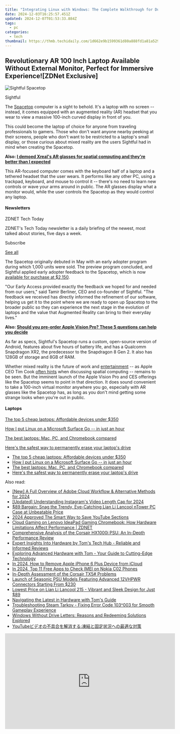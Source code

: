 ```yaml
---
title: "Integrating Linux with Windows: The Complete Walkthrough for Dual Booting Explained by ZDNET"
date: 2024-12-03T16:25:57.451Z
updated: 2024-12-07T01:53:33.884Z
tags:
  - pc
categories:
  - tech
thumbnail: https://thmb.techidaily.com/1d662e9b1599361d80a888fd1a81a529179f95c0fe44fe20c4f91438bc57f9cb.jpg
---
```


## Revolutionary AR 100 Inch Laptop Available Without External Monitor, Perfect for Immersive Experience![ZDNet Exclusive]

![Sightful Spacetop](https://www.zdnet.com/a/img/resize/7ff64b211bccdae9e023f61cf988dce7f8e58804/2024/01/18/92490641-9e15-4cbc-b3d4-66c68141e43c/spacetop.jpg?auto=webp&width=1280)

Sightful

The [Spacetop](https://sightful.com/) computer is a sight to behold. It's a laptop with no screen -- instead, it comes equipped with an augmented reality (AR) headset that you wear to view a massive 100-inch curved display in front of you. 

This could become the laptop of choice for anyone from traveling professionals to gamers. Those who don't want anyone nearby peeking at their screens, people who don't want to be restricted to a laptop's small display, or those curious about mixed reality are the users Sightful had in mind when creating the Spacetop. 

**Also: [I demoed Xreal's AR glasses for spatial computing and they're better than I expected](https://www.zdnet.com/article/i-demoed-xreals-ar-glasses-for-spatial-computing-and-theyre-better-than-i-expected/)**

This AR-focused computer comes with the keyboard half of a laptop and a tethered headset that the user wears. It performs like any other PC, using a trackpad, keyboard, and mouse to control it -- there's no need to learn new controls or wave your arms around in public. The AR glasses display what a monitor would, while the user controls the Spacetop as they would control any laptop.

#### Newsletters

ZDNET Tech Today

ZDNET's Tech Today newsletter is a daily briefing of the newest, most talked about stories, five days a week.

 Subscribe

[See all](https://www.zdnet.com/newsletters/)

The Spacetop originally debuted in May with an early adopter program during which 1,000 units were sold. The preview program concluded, and Sightful applied early adopter feedback to the Spacetop, which is now [available for purchase at $2,150](https://sightful.com/).

"Our Early Access provided exactly the feedback we hoped for and needed from our users," said Tamir Berliner, CEO and co-founder of Sightful. "The feedback we received has directly informed the refinement of our software, helping us get it to the point where we are ready to open up Spacetop to the broader public so they can experience the next stage in the evolution of laptops and the value that Augmented Reality can bring to their everyday lives."

**Also: [Should you pre-order Apple Vision Pro? These 5 questions can help you decide](https://www.zdnet.com/article/apple-vision-pro-should-you-pre-order/)**

As far as specs, Sightful's Spacetop runs a custom, open-source version of Android, features about five hours of battery life, and has a Qualcomm Snapdragon XR2, the predecessor to the Snapdragon 8 Gen 2\. It also has 128GB of storage and 8GB of RAM. 

Whether mixed reality is the future of work and [entertainment](https://www.zdnet.com/article/apple-is-now-marketing-vision-pro-as-the-ultimate-entertainment-device/) \-- as Apple CEO Tim Cook [often hints](https://www.zdnet.com/article/apple-vision-pro-in-stores-february-2-pre-orders-start-january-19/) when discussing spatial computing -- remains to be seen. But the imminent launch of the Apple Vision Pro and CES offerings like the Spacetop seems to point in that direction. It does sound convenient to take a 100-inch virtual monitor anywhere you go, especially with AR glasses like the Spacetop has, as long as you don't mind getting some strange looks when you're out in public. 

#### Laptops

[The top 5 cheap laptops: Affordable devices under $350](https://www.zdnet.com/article/best-cheap-laptop/ "The top 5 cheap laptops: Affordable devices under $350")

[How I put Linux on a Microsoft Surface Go -- in just an hour](https://www.zdnet.com/article/how-i-put-linux-on-a-microsoft-surface-go-in-just-an-hour/ "How I put Linux on a Microsoft Surface Go -- in just an hour")

[The best laptops: Mac, PC, and Chromebook compared](https://www.zdnet.com/article/best-laptop/ "The best laptops: Mac, PC, and Chromebook compared")

[Here's the safest way to permanently erase your laptop's drive](https://www.zdnet.com/article/wiping-a-windows-laptop-heres-the-safest-free-way-to-erase-your-personal-data/ "Here's the safest way to permanently erase your laptop's drive")

* [The top 5 cheap laptops: Affordable devices under $350](https://www.zdnet.com/article/best-cheap-laptop/ "The top 5 cheap laptops: Affordable devices under $350")
* [How I put Linux on a Microsoft Surface Go -- in just an hour](https://www.zdnet.com/article/how-i-put-linux-on-a-microsoft-surface-go-in-just-an-hour/ "How I put Linux on a Microsoft Surface Go -- in just an hour")
* [The best laptops: Mac, PC, and Chromebook compared](https://www.zdnet.com/article/best-laptop/ "The best laptops: Mac, PC, and Chromebook compared")
* [Here's the safest way to permanently erase your laptop's drive](https://www.zdnet.com/article/wiping-a-windows-laptop-heres-the-safest-free-way-to-erase-your-personal-data/ "Here's the safest way to permanently erase your laptop's drive")

<ins class="adsbygoogle"
     style="display:block"
     data-ad-format="autorelaxed"
     data-ad-client="ca-pub-7571918770474297"
     data-ad-slot="1223367746"></ins>

<ins class="adsbygoogle"
     style="display:block"
     data-ad-client="ca-pub-7571918770474297"
     data-ad-slot="8358498916"
     data-ad-format="auto"
     data-full-width-responsive="true"></ins>

<span class="atpl-alsoreadstyle">Also read:</span>
<div><ul>
<li><a href="https://fox-helps.techidaily.com/new-a-full-overview-of-adobe-cloud-workflow-and-alternative-methods-for-2024/"><u>[New] A Full Overview of Adobe Cloud Workflow & Alternative Methods for 2024</u></a></li>
<li><a href="https://instagram-clips.techidaily.com/updated-understanding-instagrams-video-length-cap-for-2024/"><u>[Updated] Understanding Instagram's Video Length Cap for 2024</u></a></li>
<li><a href="https://hardware-reviews.techidaily.com/89-bargain-snag-the-trendy-eye-catching-lian-li-lancool-ntower-pc-case-at-unbeatable-price/"><u>$89 Bargain: Snag the Trendy, Eye-Catching Lian Li Lancool nTower PC Case at Unbeatable Price</u></a></li>
<li><a href="https://youtube-help.techidaily.com/2024-approved-the-smart-way-to-save-youtube-sections/"><u>2024 Approved The Smart Way to Save YouTube Sections</u></a></li>
<li><a href="https://hardware-help.techidaily.com/cloud-gaming-on-lenovo-ideapad-gaming-chromebook-how-hardware-limitations-affect-performance-zdnet/"><u>Cloud Gaming on Lenovo IdeaPad Gaming Chromebook: How Hardware Limitations Affect Performance | ZDNET</u></a></li>
<li><a href="https://hardware-reviews.techidaily.com/comprehensive-analysis-of-the-corsair-hx1000i-psu-an-in-depth-performance-review/"><u>Comprehensive Analysis of the Corsair HX1000i PSU: An In-Depth Performance Review</u></a></li>
<li><a href="https://hardware-reviews.techidaily.com/expert-insights-into-hardware-by-toms-tech-hub-reliable-and-informed-reviews/"><u>Expert Insights Into Hardware by Tom's Tech Hub - Reliable and Informed Reviews</u></a></li>
<li><a href="https://hardware-reviews.techidaily.com/exploring-advanced-hardware-with-tom-your-guide-to-cutting-edge-technology/"><u>Exploring Advanced Hardware with Tom - Your Guide to Cutting-Edge Technology</u></a></li>
<li><a href="https://apple-account.techidaily.com/in-2024-how-to-remove-apple-iphone-6-plus-device-from-icloud-by-drfone-ios/"><u>In 2024, How to Remove Apple iPhone 6 Plus Device from iCloud</u></a></li>
<li><a href="https://sim-unlock.techidaily.com/in-2024-top-11-free-apps-to-check-imei-on-nokia-c02-phones-by-drfone-android/"><u>In 2024, Top 11 Free Apps to Check IMEI on Nokia C02 Phones</u></a></li>
<li><a href="https://hardware-reviews.techidaily.com/in-depth-assessment-of-the-corsair-tx5-problems/"><u>In-Depth Assessment of the Corsair TX5# Problems</u></a></li>
<li><a href="https://hardware-reviews.techidaily.com/launch-of-seasonic-psu-models-featuring-advanced-12vhpwr-connectors-starting-from-230/"><u>Launch of Seasonic PSU Models Featuring Advanced 12VHPWR Connectors Starting From $230</u></a></li>
<li><a href="https://hardware-reviews.techidaily.com/1723964496458-lowest-price-on-lian-li-lancool-215-vibrant-and-sleek-design-for-just-89/"><u>Lowest Price on Lian Li Lancool 215 - Vibrant and Sleek Design for Just $89</u></a></li>
<li><a href="https://hardware-reviews.techidaily.com/navigating-the-latest-in-hardware-with-toms-guide/"><u>Navigating the Latest in Hardware with Tom's Guide</u></a></li>
<li><a href="https://win-solutions.techidaily.com/troubleshooting-steam-tarkov-fixing-error-code-103003-for-smooth-gameplay-experience/"><u>Troubleshooting Steam Tarkov - Fixing Error Code 103^003 for Smooth Gameplay Experience</u></a></li>
<li><a href="https://win11.techidaily.com/windows-without-drive-letters-reasons-and-redeeming-solutions-explored/"><u>Windows Without Drive Letters: Reasons and Redeeming Solutions Explored</u></a></li>
<li><a href="https://video-content-creator.techidaily.com/1726030010710-youtube/"><u>YouTubeビデオの不具合を解消する:凍結と固定状況への最適な対策</u></a></li>
</ul></div>

<!-- affiliate ads begin -->
<iframe width="560" height="315" src="https://www.youtube.com/embed/U_aNKnMTPjo?si=Og_mEt7NP3Fbsg2n" title="YouTube video player" frameborder="0" allow="accelerometer; autoplay; clipboard-write; encrypted-media; gyroscope; picture-in-picture; web-share" referrerpolicy="strict-origin-when-cross-origin" allowfullscreen></iframe>
<!-- affiliate ads end -->


